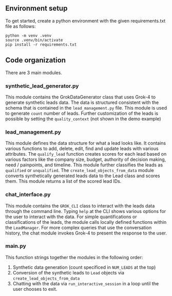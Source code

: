 ## Environment setup
To get started, create a python environment with the given requirements.txt file as follows:

```
python -m venv .venv
source .venv/bin/activate
pip install -r requirements.txt
```

## Code organization
There are 3 main modules.

### synthetic_lead_generator.py
This module contains the GrokDataGenerator class that uses Grok-4 to generate synthetic leads data. The data is structured consistent with the schema that is contained in the `lead_management.py` file. This module is used to generate `count` number of leads. Further customization of the leads is possible by setting the `quality_context` (not shown in the demo example)

### lead_management.py
This module defines the data structure for what a lead looks like. It contains various functions to add, delete, edit, find and update leads with various attributes. The `qualify_lead` function creates scores for each lead based on various factors like the company size, budget, authority of decision making, need / painpoints, and timeline. This module further classifies the leads as `qualified` or `unqualified`. The `create_lead_objects_from_data` module converts synthetically generated leads data to the Lead class and scores them. This module returns a list of the scored lead IDs.

### chat_interface.py
This module contains the `GROK_CLI` class to interact with the leads data through the command line. Typing `help` at the CLI shows various options for the user to interact with the data. For simple quantifications or classifications of the leads, the module calls locally defined functions within the `LeadManager`. For more complex queries that use the conversation history, the chat module invokes Grok-4 to present the response to the user.

### main.py
This function strings together the modules in the following order:
1. Synthetic data generation (count specificed in `NUM_LEADS` at the top)
2. Conversion of the synthetic leads to `Lead` objects via `create_lead_objects_from_data`
3. Chatting with the data via `run_interactive_session` in a loop until the user chooses to exit.
